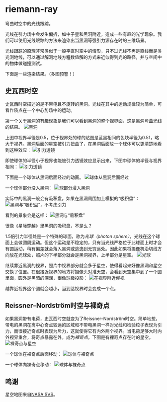 # riemann-ray
弯曲时空中的光线跟踪。

光线在引力场中会发生偏折，如中子星和黑洞附近，造成一些有趣的光学现象。我们可以使用光线跟踪的方法来渲染出当黑洞等强引力源存在时的三维场景。

光线跟踪的原理非常类似于一般平直时空中的情形，只不过光线不再是直线而是类光测地线，可以通过解测地线方程数值解的方式来近似得到光的路径，并与空间中的物体做碰撞测试。

下面是一些渲染结果。（多图预警！）

## 史瓦西时空
史瓦西时空描述的是不带电且不旋转的黑洞。光线在其中的运动规律较为简单，可看作质点在一个中心势场中的运动。

第一个关于黑洞的有趣现象是我们可以看到黑洞的整个视界面，这是黑洞弯曲光线的结果。
![黑洞](gallery/black-hole.png)

上图中视界半径是0.5，位于视界处的球的贴图是蓝黑相间的色块半径为0.51，略大于视界。黑洞后面的星空被引力扭曲了，在黑洞后面放一个球体可以更清楚地看到这种效应：
![引力透镜](gallery/a-star-behind-a-black-hole.png)

即使球体的半径小于视界也能被引力透镜效应显示出来，下图中球体的半径与视界相同：
![引力透镜](gallery/a-star-behind-a-black-hole2.png)

下面是一个球体从黑洞后面经过的动画。
![球体从黑洞后面经过](gallery/a-star-moves-behind-a-black-hole.gif)

一个球体部分没入黑洞：
![球部分浸入黑洞](gallery/sphere-partially-sinked-into-black-hole.png)

实际中的黑洞一般会有吸积盘。如果在黑洞周围加上模拟的“吸积盘”：
![黑洞与“吸积盘”，不考虑引力](gallery/black-hole-with-accretion-disk-no-gravity.png)

看到的景象会是这样：
![黑洞与“吸积盘”](gallery/black-hole-with-accretion-disk.png)

很像《星际穿越》里黑洞的吸积盘，不是么？

1.5倍引力半径处是一个特殊的球面，称为*光球（photon sphere）*，光线在这个球面上会做圆周运动。但这个运动是不稳定的，只有当光线严格位于此球面上时才会有圆运动，稍有偏差就会落入黑洞或逃逸到无穷远处。因此如果将摄像机沿切线方向放在光球处，照片的下半部分就会是黑洞视界，上半部分是星空。
![光球](gallery/photon-sphere.png)

继续靠近黑洞的视界，照片中视界部分就会多于星空，使得看起来好像黑洞和星空交换了位置。在很接近视界的地方将摄像头对准天空，会看到天空集中到了一个圆里面，圆外是黑暗的深渊，很像球极投影：
![在视界附近仰视](gallery/look-up-near-horizon.png)

越靠近视界这个圆就会越小，当到达视界时会变成一个点。

## Reissner–Nordström时空与裸奇点
如果黑洞带有电荷，史瓦西时空就变为了Reissner–Nordström时空。简单地想，带电的黑洞在离中心奇点较远的区域和不带电黑洞一样对光线和检验粒子表现为引力，而很接近奇点时表现为斥力，这就使得它有内外两个视界。当电荷足够大时内外视界重合，将奇点暴露在外，成为*裸奇点*。下图是有裸奇点存在时的星空。
![裸奇点与星空](gallery/naked-singlarity-with-skymap.png)

一个球体在裸奇点后面移动：
![球体与裸奇点](gallery/a-star-moves-behind-naked-singularity.gif)

一个球体向裸奇点移动：
![球体与裸奇点](gallery/star-move-towards-naked-singularity.gif)

## 鸣谢
星空地图来自[NASA SVS](//svs.gsfc.nasa.gov/3572)。